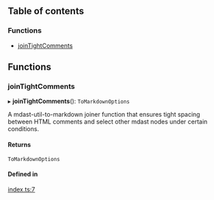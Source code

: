 ## Table of contents

### Functions

- [joinTightComments](README.md#jointightcomments)

## Functions

### joinTightComments

▸ **joinTightComments**(): `ToMarkdownOptions`

A mdast-util-to-markdown joiner function that ensures tight spacing between
HTML comments and select other mdast nodes under certain conditions.

#### Returns

`ToMarkdownOptions`

#### Defined in

[index.ts:7](https://github.com/Xunnamius/unified-utils/blob/2e163cd/packages/mdast-util-tight-comments/src/index.ts#L7)
